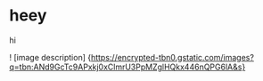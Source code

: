 # heey
hi

! [image description] {https://encrypted-tbn0.gstatic.com/images?q=tbn:ANd9GcTc9APxkj0xClmrU3PpMZglHQkx446nQPG6lA&s}
